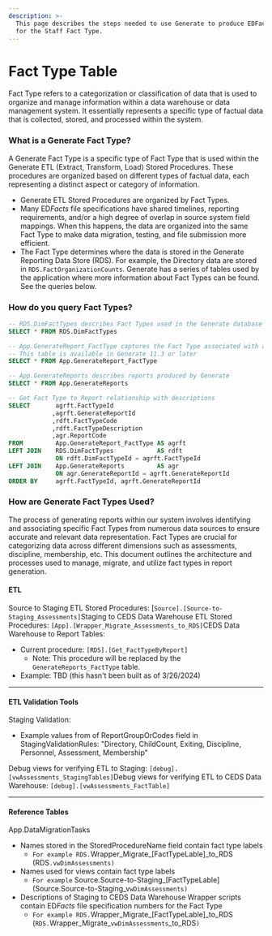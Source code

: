 ```yaml
---
description: >-
  This page describes the steps needed to use Generate to produce EDFacts Files
  for the Staff Fact Type.
---
```


# Fact Type Table

Fact Type refers to a categorization or classification of data that is used to organize and manage information within a data warehouse or data management system. It essentially represents a specific type of factual data that is collected, stored, and processed within the system.

### What is a Generate Fact Type?

A Generate Fact Type is a specific type of Fact Type that is used within the Generate ETL (Extract, Transform, Load) Stored Procedures. These procedures are organized based on different types of factual data, each representing a distinct aspect or category of information.

* Generate ETL Stored Procedures are organized by Fact Types.
* Many E&#x44;_&#x46;acts_ file specifications have shared timelines, reporting requirements, and/or a high degree of overlap in source system field mappings. When this happens, the data are organized into the same Fact Type to make data migration, testing, and file submission more efficient.
* The Fact Type determines where the data is stored in the Generate Reporting Data Store (RDS). For example, the Directory data are stored in `RDS.FactOrganizationCounts`. Generate has a series of tables used by the application where more information about Fact Types can be found. See the queries below.

### How do you query Fact Types?

```sql
-- RDS.DimFactTypes describes Fact Types used in the Generate database
SELECT * FROM RDS.DimFactTypes

-- App.GenerateReport_FactType captures the Fact Type associated with a report
-- This table is available in Generate 11.3 or later
SELECT * FROM App.GenerateReport_FactType

-- App.GenerateReports describes reports produced by Generate
SELECT * FROM App.GenerateReports

-- Get Fact Type to Report relationship with descriptions
SELECT       agrft.FactTypeId 
            ,agrft.GenerateReportId
            ,rdft.FactTypeCode
            ,rdft.FactTypeDescription
            ,agr.ReportCode
FROM         App.GenerateReport_FactType AS agrft
LEFT JOIN    RDS.DimFactTypes            AS rdft
             ON rdft.DimFactTypeId = agrft.FactTypeId
LEFT JOIN    App.GenerateReports         AS agr
             ON agr.GenerateReportId = agrft.GenerateReportId    
ORDER BY     agrft.FactTypeId, agrft.GenerateReportId
```

### How are Generate Fact Types Used?

The process of generating reports within our system involves identifying and associating specific Fact Types from numerous data sources to ensure accurate and relevant data representation. Fact Types are crucial for categorizing data across different dimensions such as assessments, discipline, membership, etc. This document outlines the architecture and processes used to manage, migrate, and utilize fact types in report generation.

#### ETL

Source to Staging ETL Stored Procedures: \[`Source].[Source-to-Staging_Assessments]`Staging to CEDS Data Warehouse ETL Stored Procedures: `[App].[Wrapper_Migrate_Assessments_to_RDS]`CEDS Data Warehouse to Report Tables:

* Current procedure: `[RDS].[Get_FactTypeByReport]`
  * Note: This procedure will be replaced by the `GenerateReports_FactType` table.
* Example: TBD (this hasn't been built as of 3/26/2024)

***

#### ETL Validation Tools

Staging Validation:

* Example values from of ReportGroupOrCodes field in StagingValidationRules: "Directory, ChildCount, Exiting, Discipline, Personnel, Assessment, Membership"

Debug views for verifying ETL to Staging: `[debug].[vwAssessments_StagingTables]`Debug views for verifying ETL to CEDS Data Warehouse: `[debug].[vwAssessments_FactTable]`

***

#### Reference Tables

App.DataMigrationTasks

* Names stored in the StoredProcedureName field contain fact type labels
  * `For example RDS.`Wrapper\_Migrate\_\[FactTypeLable]\_to\_RDS  (RDS`.vwDimAssessments)`
* Names used for views contain fact type labels
  * `For example` Source.Source-to-Staging\_\[FactTypeLable]  (Source.Source-to-Staging\_v`wDimAssessments)`
* Descriptions of Staging to CEDS Data Warehouse Wrapper scripts contain E&#x44;_&#x46;acts_ file specification numbers for the Fact Type
  * `For example RDS.`Wrapper\_Migrate\_\[FactTypeLable]\_to\_RDS  (`RDS.`Wrapper\_Migrate\_`vwDimAssessments`\_to\_RDS`)`
